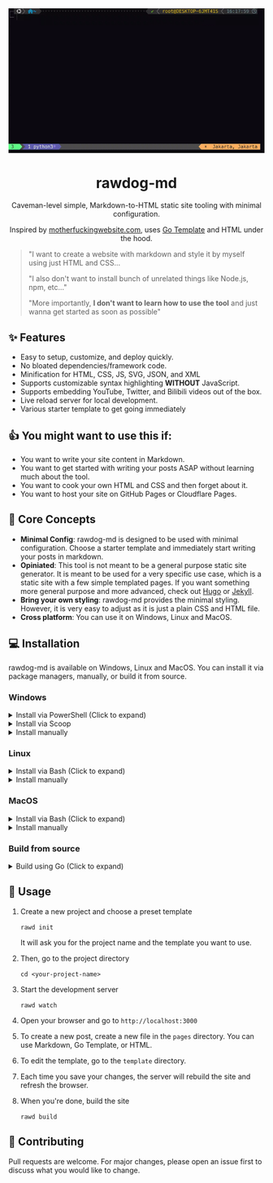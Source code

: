 <div align="center">
<a href="https://github.com/dwiandhikaap/rawdog-md">
    <img src="https://github.com/dwiandhikaap/rawdog-md/blob/main/.docs/demo.gif" alt="demo">
</a>
<h1 align="center">
    rawdog-md
</h1>
<p align="center">
Caveman-level simple, Markdown-to-HTML static site tooling with minimal configuration. 
</p>
<p align="center">
Inspired by <a href="https://motherfuckingwebsite.com">motherfuckingwebsite.com</a>, uses <a href="https://pkg.go.dev/text/template">Go Template</a> and HTML under the hood.
</p>
</div>

> "I want to create a website with markdown and style it by myself using just HTML and CSS... 
>
> "I also don't want to install bunch of unrelated things like Node.js, npm, etc..."
>
> "More importantly, **I don't want to learn how to use the tool** and just wanna get started as soon as possible"

## ✨ Features
- Easy to setup, customize, and deploy quickly.
- No bloated dependencies/framework code.
- Minification for HTML, CSS, JS, SVG, JSON, and XML
- Supports customizable syntax highlighting **WITHOUT** JavaScript.
- Supports embedding YouTube, Twitter, and Bilibili videos out of the box.
- Live reload server for local development.
- Various starter template to get going immediately


## 👍 You might want to use this if:
- You want to write your site content in Markdown.
- You want to get started with writing your posts ASAP without learning much about the tool.
- You want to cook your own HTML and CSS and then forget about it.
- You want to host your site on GitHub Pages or Cloudflare Pages.


## 🔑 Core Concepts
- **Minimal Config**: rawdog-md is designed to be used with minimal configuration. Choose a starter template and immediately start writing your posts in markdown.
- **Opiniated**: This tool is not meant to be a general purpose static site generator. It is meant to be used for a very specific use case, which is a static site with a few simple templated pages. If you want something more general purpose and more advanced, check out [Hugo](https://gohugo.io/) or [Jekyll](https://jekyllrb.com/).
- **Bring your own styling**: rawdog-md provides the minimal styling. However, it is very easy to adjust as it is just a plain CSS and HTML file.
- **Cross platform**: You can use it on Windows, Linux and MacOS.


## 💻 Installation
rawdog-md is available on Windows, Linux and MacOS. You can install it via package managers, manually, or build it from source.

### Windows
<details>
<summary>Install via PowerShell (Click to expand)</summary>

1. Open PowerShell as Administrator
2. Run this command
    ```shell
    Set-ExecutionPolicy RemoteSigned -Scope CurrentUser
    iex (irm https://raw.githubusercontent.com/dwiandhikaap/rawdog-md/main/.installer/powershell/install.ps1)
    ```
3. Done! You can now use it as `rawd` command in your terminal.

</details>
<details>
<summary>Install via Scoop</summary>

1. Install [Scoop](https://scoop.sh/)
2. Install rawdog-md
    ```shell
    scoop install https://raw.githubusercontent.com/dwiandhikaap/rawdog-md/main/.installer/scoop/rawdog-md.json
    ```
3. Done! You can now use it as `rawd` command in your terminal.

How to uninstall:
```shell
scoop uninstall rawdog-md
```

</details>
<details>
<summary>Install manually</summary>

1. Go to the latest [release page](https://github.com/dwiandhikaap/rawdog-md/releases/latest)
2. Download the one with `rawd-{version}-windows-amd64.zip` filename
3. Extract the zip file anywhere you like
4. Add the extracted folder to your PATH. If you don't know how, check out [this guide](https://www.architectryan.com/2018/03/17/add-to-the-path-on-windows-10/)
5. Done! You can now use it as `rawd` command in your terminal.

</details>

### Linux

<details>
<summary>Install via Bash (Click to expand)</summary>

1. Run this command in your terminal
    ```shell
    curl -fsSL https://raw.githubusercontent.com/dwiandhikaap/rawdog-md/main/.installer/bash/install.sh | bash
    ```
2. Done! You can now use it as `rawd` command in your terminal.
</details>

<details>
<summary>Install manually</summary>

1. Go to the latest [release page](https://github.com/dwiandhikaap/rawdog-md/releases/latest)
2. Copy the URL of the one with `rawd-{version}-linux-{architecture}.tar.gz` filename
3. Run this command in your terminal
    ```shell
    wget {copied-url} -O rawd.tar.gz
    tar -xvf rawd.tar.gz
    sudo mv rawd /usr/local/bin
    rm rawd.tar.gz
    ```
4. Done! You can now use it as `rawd` command in your terminal.

</details>

### MacOS
<details>
<summary>Install via Bash (Click to expand)</summary>

1. Run this command in your terminal
    ```shell
    curl -fsSL https://raw.githubusercontent.com/dwiandhikaap/rawdog-md/main/.installer/bash/install.sh | bash
    ```
2. Done! You can now use it as `rawd` command in your terminal.

</details>

<details>
<summary>Install manually</summary>
    
1. Go to the latest [release page](https://github.com/dwiandhikaap/rawdog-md/releases/latest)
2. Copy the URL of the one with `rawd-{version}-darwin-{architecture}.tar.gz` filename
3. Run this command in your terminal
    ```shell
    wget {copied-url} -O rawd.tar.gz
    tar -xvf rawd.tar.gz
    sudo mv rawd /usr/local/bin
    rm rawd.tar.gz
    ```
4. Done! You can now use it as `rawd` command in your terminal.
</details>

### Build from source

<details>

<summary>Build using Go (Click to expand)</summary>

1. Install [Go](https://golang.org/doc/install)
2. Install rawdog-md
    ```shell 
    go install github.com/dwiandhikaap/rawdog-md
    ```
    ⚠ This will install the binary as `rawdog-md` instead of `rawd`
    if you want to change it to `rawd`, you can rename the binary file in your Go bin directory. 
    
    See this [reference](https://go.dev/ref/mod#go-install) for more information about `go install`.
3. Done!

</details>


## 🚀 Usage
1. Create a new project and choose a preset template
    ```shell
    rawd init
    ```
    It will ask you for the project name and the template you want to use. 

2. Then, go to the project directory
    ```shell
    cd <your-project-name>
    ```

3. Start the development server
    ```shell
    rawd watch
    ```

4. Open your browser and go to `http://localhost:3000`
5. To create a new post, create a new file in the `pages` directory. You can use Markdown, Go Template, or HTML.
6. To edit the template, go to the `template` directory.
7. Each time you save your changes, the server will rebuild the site and refresh the browser.
8. When you're done, build the site
    ```shell
    rawd build
    ```

## 🤝 Contributing
Pull requests are welcome. For major changes, please open an issue first to discuss what you would like to change. 

